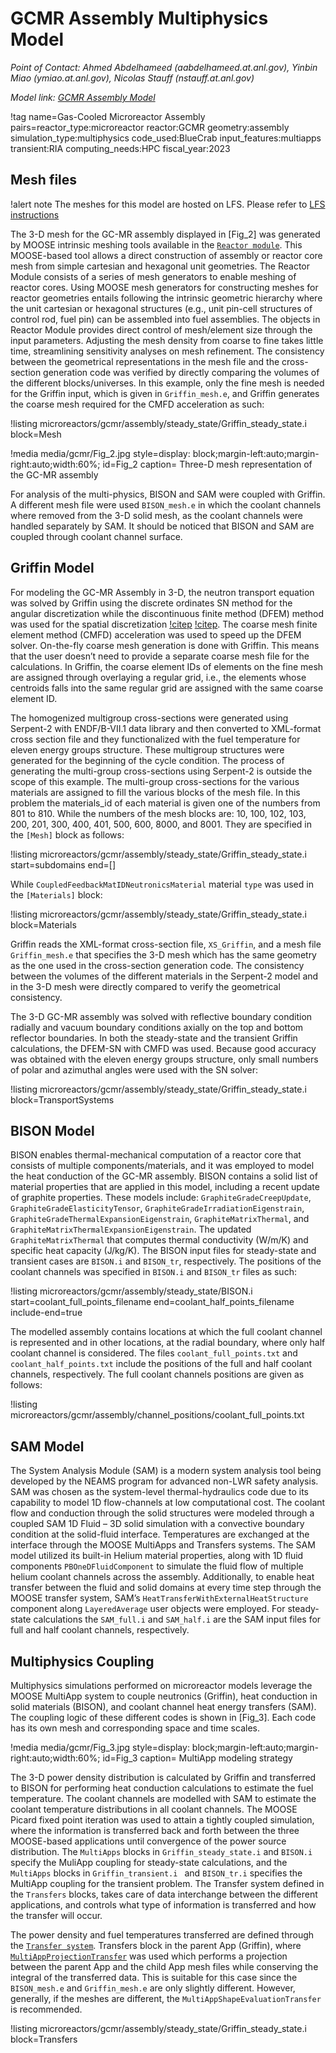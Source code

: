 # GCMR Assembly Multiphysics Model

*Point of Contact: Ahmed Abdelhameed (aabdelhameed.at.anl.gov), Yinbin Miao (ymiao.at.anl.gov), Nicolas Stauff (nstauff.at.anl.gov)*

*Model link: [GCMR Assembly Model](https://github.com/idaholab/virtual_test_bed/tree/devel/microreactors/gcmr/assembly)*

!tag name=Gas-Cooled Microreactor Assembly pairs=reactor_type:microreactor
                       reactor:GCMR
                       geometry:assembly
                       simulation_type:multiphysics
                       code_used:BlueCrab
                       input_features:multiapps
                       transient:RIA
                       computing_needs:HPC
                       fiscal_year:2023

## Mesh files

!alert note
The meshes for this model are hosted on LFS. Please refer to [LFS instructions](resources/how_to_use_vtb.md#lfs)

The 3-D mesh for the GC-MR assembly displayed in [Fig_2] was generated by MOOSE intrinsic meshing tools available in the [`Reactor module`](https://mooseframework.inl.gov/modules/reactor/index.html). This MOOSE-based tool allows a direct construction of assembly or reactor core mesh from simple cartesian and hexagonal unit geometries. The Reactor Module consists of a series of mesh generators to enable meshing of reactor cores. Using MOOSE mesh generators for constructing meshes for reactor geometries entails following the intrinsic geometric hierarchy where the unit cartesian or hexagonal structures (e.g., unit pin-cell structures of control rod, fuel pin) can be assembled into fuel assemblies. The objects in Reactor Module provides direct control of mesh/element size through the input parameters. Adjusting the mesh density from coarse to fine takes little time, streamlining sensitivity analyses on mesh refinement. The consistency between the geometrical representations in the mesh file and the cross-section generation code was verified by directly comparing the volumes of the different blocks/universes. In this example, only the fine mesh is needed for the Griffin input, which is given in `Griffin_mesh.e`, and Griffin generates the coarse mesh required for the CMFD acceleration as such:

!listing microreactors/gcmr/assembly/steady_state/Griffin_steady_state.i block=Mesh


!media media/gcmr/Fig_2.jpg
      style=display: block;margin-left:auto;margin-right:auto;width:60%;
      id=Fig_2
      caption= Three-D mesh representation of the GC-MR assembly

For analysis of the multi-physics, BISON and SAM were coupled with Griffin. A different mesh file were used `BISON_mesh.e` in which the coolant channels where removed from the 3-D solid mesh, as the coolant channels were handled separately by SAM. It should be noticed that BISON and SAM are coupled through coolant channel surface.


## Griffin Model


For modeling the GC-MR Assembly in 3-D, the neutron transport equation was solved by Griffin using the discrete ordinates SN method for the angular discretization while the discontinuous finite method (DFEM) method was used for the spatial discretization [!citep](Ahmed_ANS_2022) [!citep](Nicolas_ANS_2022). The coarse mesh finite element method (CMFD) acceleration was used to speed up the DFEM solver. On-the-fly coarse mesh generation is done with Griffin. This means that the user doesn’t need to provide a separate coarse mesh file for the calculations.  In Griffin, the coarse element IDs of elements on the fine mesh are assigned through overlaying a regular grid, i.e., the elements whose centroids falls into the same regular grid are assigned with the same coarse element ID.

The homogenized multigroup cross-sections were generated using Serpent-2 with ENDF/B-VII.1 data library and then converted to XML-format cross section file and they functionalized with the fuel temperature for eleven energy groups structure. These multigroup structures were generated for the beginning of the cycle condition.  The process of generating the multi-group cross-sections using Serpent-2 is outside the scope of this example. The multi-group cross-sections for the various materials are assigned to fill the various blocks of the mesh file.  In this problem the materials_id of each material is given one of the numbers from 801 to 810. While the numbers of the mesh blocks are: 10, 100, 102, 103, 200, 201, 300, 400, 401, 500, 600, 8000, and 8001.  They are specified in the `[Mesh]` block as follows:


!listing microreactors/gcmr/assembly/steady_state/Griffin_steady_state.i start=subdomains end=[]

While `CoupledFeedbackMatIDNeutronicsMaterial` material `type` was used in the `[Materials]`
block:


!listing microreactors/gcmr/assembly/steady_state/Griffin_steady_state.i block=Materials


Griffin reads the XML-format cross-section file, `XS_Griffin`, and a mesh file `Griffin_mesh.e` that specifies the 3-D mesh which has the same geometry as the one used in the cross-section generation code. The consistency between the volumes of the different materials in the Serpent-2 model and in the 3-D mesh were directly compared to verify the geometrical consistency.

The 3-D GC-MR assembly was solved with reflective boundary condition radially and vacuum boundary conditions axially on the top and bottom reflector boundaries. In both the steady-state and the transient Griffin calculations, the DFEM-SN with CMFD was used. Because good accuracy was obtained with the eleven energy groups structure, only small numbers of polar and azimuthal angles were used with the SN solver:


!listing microreactors/gcmr/assembly/steady_state/Griffin_steady_state.i block=TransportSystems


## BISON Model

BISON enables thermal-mechanical computation of a reactor core that consists of multiple components/materials, and it was employed to model the heat conduction of the GC-MR assembly. BISON contains a solid list of material properties that are applied in this model, including a recent update of graphite properties. These models include: `GraphiteGradeCreepUpdate`, `GraphiteGradeElasticityTensor`, `GraphiteGradeIrradiationEigenstrain`, `GraphiteGradeThermalExpansionEigenstrain`, `GraphiteMatrixThermal`, and `GraphiteMatrixThermalExpansionEigenstrain`. The updated `GraphiteMatrixThermal` that computes thermal conductivity (W/m/K) and specific heat capacity (J/kg/K). The BISON input files for steady-state and transient cases are `BISON.i` and `BISON_tr`, respectively. The positions of the coolant channels was specified in `BISON.i` and `BISON_tr` files as such:


!listing microreactors/gcmr/assembly/steady_state/BISON.i start=coolant_full_points_filename end=coolant_half_points_filename include-end=true

The modelled assembly contains locations at which the full coolant channel is represented and in other locations, at the radial boundary, where only half coolant channel is considered. The files `coolant_full_points.txt` and `coolant_half_points.txt` include the positions of the full and half coolant channels, respectively. The full coolant channels positions are given as follows:



!listing microreactors/gcmr/assembly/channel_positions/coolant_full_points.txt


## SAM Model

The System Analysis Module (SAM) is a modern system analysis tool being developed by the NEAMS program for advanced non-LWR safety analysis. SAM was chosen as the system-level thermal-hydraulics code due to its capability to model 1D flow-channels at low computational cost. The coolant flow and conduction through the solid structures were modeled through a coupled SAM 1D Fluid – 3D solid simulation with a convective boundary condition at the solid-fluid interface. Temperatures are exchanged at the interface through the MOOSE MultiApps and Transfers systems. The SAM model utilized its built-in Helium material properties, along with 1D fluid components `PBOneDFluidComponent` to simulate the fluid flow of multiple helium coolant channels across the assembly. Additionally, to enable heat transfer between the fluid and solid domains at every time step through the MOOSE transfer system, SAM’s `HeatTransferWithExternalHeatStructure` component along `LayeredAverage` user objects were employed. For steady-state calculations the `SAM_full.i` and `SAM_half.i` are the SAM input files for full and half coolant channels, respectively.


## Multiphysics Coupling

Multiphysics simulations performed on microreactor models leverage the MOOSE MultiApp system to couple neutronics (Griffin), heat conduction in solid materials (BISON), and coolant channel heat energy transfers (SAM). The coupling logic of these different codes is shown in [Fig_3]. Each code has its own mesh and corresponding space and time scales.


!media media/gcmr/Fig_3.jpg
      style=display: block;margin-left:auto;margin-right:auto;width:60%;
      id=Fig_3
      caption= MultiApp modeling strategy


The 3-D power density distribution is calculated by Griffin and transferred to BISON for performing heat conduction calculations to estimate the fuel temperature. The coolant channels are modelled with SAM to estimate the coolant temperature distributions in all coolant channels. The MOOSE Picard fixed point iteration was used to attain a tightly coupled simulation, where the information is transferred back and forth between the three MOOSE-based applications until convergence of the power source distribution. The `MultiApps` blocks in `Griffin_steady_state.i` and `BISON.i` specify the MuliApp coupling for steady-state calculations, and the `MultiApps` blocks in `Griffin_transient.i ` and
`BISON_tr.i` specifies the MultiApp coupling for the transient problem. The Transfer system defined in the `Transfers` blocks, takes care of data interchange between the different applications, and controls what type of information is transferred and how the transfer will occur.

The power density and fuel temperatures transferred are defined through the [`Transfer system`](chp_6_transfers.md). Transfers block in the parent App (Griffin), where [`MultiAppProjectionTransfer`](https://mooseframework.inl.gov/source/transfers/MultiAppProjectionTransfer.html) was used which performs a projection between the parent App and the child App mesh files while conserving the integral of the transferred data. This is suitable for this case since the `BISON_mesh.e` and `Griffin_mesh.e` are only slightly different. However, generally, if the meshes are different, the `MultiAppShapeEvaluationTransfer` is recommended.


!listing microreactors/gcmr/assembly/steady_state/Griffin_steady_state.i block=Transfers
